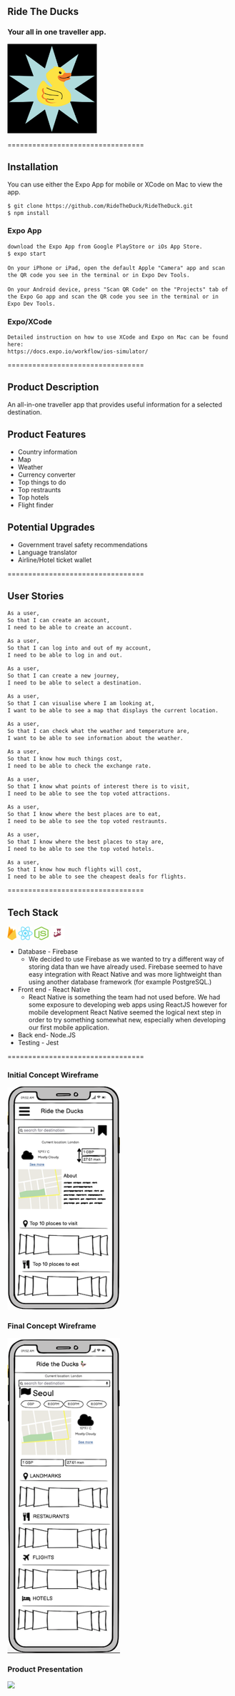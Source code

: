 ## Ride The Ducks 
### Your all in one traveller app. 
<img src='./assets/duck_star.png' alt='Duck Explosion' style='width: 200px; height: 200px'>

================================= 

## Installation
You can use either the Expo App for mobile or XCode on Mac to view the app.
```
$ git clone https://github.com/RideTheDuck/RideTheDuck.git
$ npm install
```
### Expo App
```
download the Expo App from Google PlayStore or iOs App Store.
$ expo start

On your iPhone or iPad, open the default Apple "Camera" app and scan the QR code you see in the terminal or in Expo Dev Tools.

On your Android device, press "Scan QR Code" on the "Projects" tab of the Expo Go app and scan the QR code you see in the terminal or in Expo Dev Tools.
```
### Expo/XCode
```
Detailed instruction on how to use XCode and Expo on Mac can be found here: 
https://docs.expo.io/workflow/ios-simulator/
```
=================================
## Product Description
An all-in-one traveller app that provides useful information for a selected destination.

## Product Features
* Country information
* Map
* Weather
* Currency converter
* Top things to do
* Top restraunts
* Top hotels
* Flight finder

## Potential Upgrades
* Government travel safety recommendations
* Language translator
* Airline/Hotel ticket wallet

=================================
## User Stories
```
As a user,
So that I can create an account,
I need to be able to create an account.
```
```
As a user,
So that I can log into and out of my account,
I need to be able to log in and out.
```
```
As a user,
So that I can create a new journey,
I need to be able to select a destination.
```
```
As a user,
So that I can visualise where I am looking at,
I want to be able to see a map that displays the current location.
```
```
As a user,
So that I can check what the weather and temperature are,
I want to be able to see information about the weather.
```
```
As a user,
So that I know how much things cost,
I need to be able to check the exchange rate.
```
```
As a user,
So that I know what points of interest there is to visit,
I need to be able to see the top voted attractions.
```
```
As a user,
So that I know where the best places are to eat,
I need to be able to see the top voted restraunts.
```
```
As a user,
So that I know where the best places to stay are,
I need to be able to see the top voted hotels.
```
```
As a user,
So that I know how much flights will cost,
I need to be able to see the cheapest deals for flights.
```
=================================
## Tech Stack 
<img src='./assets/firebase-1-logo-png-transparent.png' alt='Firebase Logo' style='width: 20px; height: 30px'> <img src='./assets/react.png' alt='React Logo' style='width: 32px; height: 30px'> <img src='./assets/node.png' alt='NodeJS Logo' style='width: 32px; height: 30px'> <img src='./assets/jestlogo.png' alt='NodeJS Logo' style='width:32px; height: 32px'>

* Database - Firebase 
  * We decided to use Firebase as we wanted to try a different way of storing data than we have already used. Firebase seemed to have easy integration with React Native and was more lightweight than using another database framework (for example PostgreSQL.)
* Front end - React Native 
  * React Native is something the team had not used before. We had some exposure to developing web apps using ReactJS however for mobile development React Native seemed the logical next step in order to try something somewhat new, especially when developing our first mobile application.
* Back end- Node.JS
* Testing - Jest 
  
=================================
### Initial Concept Wireframe
<img src="./assets/initial_concept_wf.png" alt="Initial Wireframe" width="50%"> 

### Final Concept Wireframe
<img src='./assets/final_concept_wf.png' alt="Wireframe" width="50%">

### Product Presentation
<img src='./assets/Ride.gif'>

